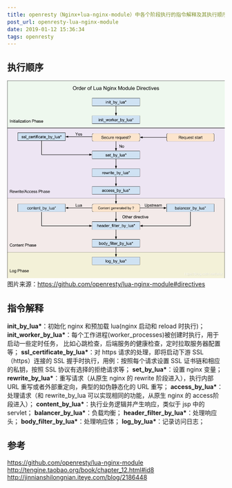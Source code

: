 ```yaml
---
title: openresty（Nginx+lua-nginx-module）中各个阶段执行的指令解释及其执行顺序
post_url: openresty-lua-nginx-module
date: 2019-01-12 15:36:34
tags: openresty
---
```


## 执行顺序
![](/images/20190112153020353.png)
图片来源：https://github.com/openresty/lua-nginx-module#directives

## 指令解释
**init_by_lua\***：初始化 nginx 和预加载 lua(nginx 启动和 reload 时执行)；
**init_worker_by_lua\***：每个工作进程(worker_processes)被创建时执行，用于启动一些定时任务，
比如心跳检查，后端服务的健康检查，定时拉取服务器配置等；
**ssl_certificate_by_lua\***：对 https 请求的处理，即将启动下游 SSL（https）连接的 SSL 握手时执行，用例：按照每个请求设置 SSL 证书链和相应的私钥，按照 SSL 协议有选择的拒绝请求等；
**set_by_lua\***：设置 nginx 变量；
**rewrite_by_lua\***：重写请求（从原生 nginx 的 rewrite 阶段进入），执行内部 URL 重写或者外部重定向，典型的如伪静态化的 URL 重写；
**access_by_lua\***：处理请求（和 rewrite_by_lua 可以实现相同的功能，从原生 nginx 的 access阶段进入）；
**content_by_lua\***：执行业务逻辑并产生响应，类似于 jsp 中的 servlet；
**balancer_by_lua\***：负载均衡；
**header_filter_by_lua\***：处理响应头；
**body_filter_by_lua\***：处理响应体；
**log_by_lua\***：记录访问日志；


## 参考
https://github.com/openresty/lua-nginx-module
http://tengine.taobao.org/book/chapter_12.html#id8
http://jinnianshilongnian.iteye.com/blog/2186448
